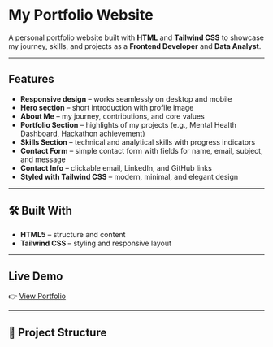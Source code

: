 #  My Portfolio Website  

A personal portfolio website built with **HTML** and **Tailwind CSS** to showcase my journey, skills, and projects as a **Frontend Developer** and **Data Analyst**.  

---

##  Features  

-  **Responsive design** – works seamlessly on desktop and mobile  
-  **Hero section** – short introduction with profile image  
-  **About Me** – my journey, contributions, and core values  
-  **Portfolio Section** – highlights of my projects (e.g., Mental Health Dashboard, Hackathon achievement)  
-  **Skills Section** – technical and analytical skills with progress indicators  
-  **Contact Form** – simple contact form with fields for name, email, subject, and message  
-  **Contact Info** – clickable email, LinkedIn, and GitHub links  
-  **Styled with Tailwind CSS** – modern, minimal, and elegant design  

---

## 🛠️ Built With  

- **HTML5** – structure and content  
- **Tailwind CSS** – styling and responsive layout  

---

##  Live Demo  

👉 [View Portfolio](https://your-link-here.com)  

---

## 📂 Project Structure  


